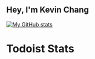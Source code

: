 ## Hey, I'm Kevin Chang

[![My GitHub stats](https://github-readme-stats.vercel.app/api?username=kevinchangjk)](https://github.com/anuraghazra/github-readme-stats)

# Todoist Stats

<!--<!-- TODO-IST:START -->
<!--<!-- TODO-IST:END -->
